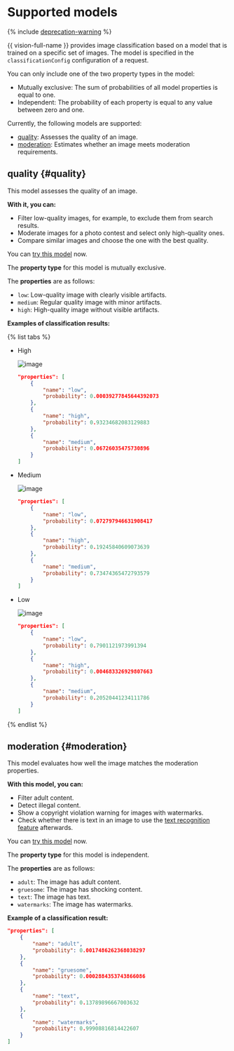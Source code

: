 # Supported models

{% include [deprecation-warning](../../../_includes/vision/deprecation-warning.md) %}

{{ vision-full-name }} provides image classification based on a model that is trained on a specific set of images. The model is specified in the `classificationConfig` configuration of a request.

You can only include one of the two property types in the model:

* Mutually exclusive: The sum of probabilities of all model properties is equal to one.
* Independent: The probability of each property is equal to any value between zero and one.

Currently, the following models are supported:

* [quality](#quality): Assesses the quality of an image.
* [moderation](#moderation): Estimates whether an image meets moderation requirements.

## quality {#quality}

This model assesses the quality of an image.

**With it, you can:**

* Filter low-quality images, for example, to exclude them from search results.
* Moderate images for a photo contest and select only high-quality ones.
* Compare similar images and choose the one with the best quality.

You can [try this model](../../operations/classification/quality.md) now.

The **property type** for this model is mutually exclusive.

The **properties** are as follows:

* `low`: Low-quality image with clearly visible artifacts.
* `medium`: Regular quality image with minor artifacts.
* `high`: High-quality image without visible artifacts.

**Examples of classification results:**

{% list tabs %}

- High

  ![image](../../../_assets/vision/high.jpg)

  ```json
  "properties": [
      {
          "name": "low",
          "probability": 0.00039277845644392073
      },
      {
          "name": "high",
          "probability": 0.93234682083129883
      },
      {
          "name": "medium",
          "probability": 0.06726035475730896
      }
  ]
  ```

- Medium

  ![image](../../../_assets/vision/medium.jpg)

  ```json
  "properties": [
      {
          "name": "low",
          "probability": 0.072797946631908417
      },
      {
          "name": "high",
          "probability": 0.19245840609073639
      },
      {
          "name": "medium",
          "probability": 0.73474365472793579
      }
  ]
  ```

- Low

  ![image](../../../_assets/vision/low.jpg)

  ```json
  "properties": [
      {
          "name": "low",
          "probability": 0.7901121973991394
      },
      {
          "name": "high",
          "probability": 0.004683326929807663
      },
      {
          "name": "medium",
          "probability": 0.20520441234111786
      }
  ]
  ```

{% endlist %}

## moderation {#moderation}

This model evaluates how well the image matches the moderation properties.

**With this model, you can:**

* Filter adult content.
* Detect illegal content.
* Show a copyright violation warning for images with watermarks.
* Check whether there is text in an image to use the [text recognition feature](../ocr/index.md) afterwards.

You can [try this model](../../operations/classification/moderation.md) now.

The **property type** for this model is independent.

The **properties** are as follows:

* `adult`: The image has adult content.
* `gruesome`: The image has shocking content.
* `text`: The image has text.
* `watermarks`: The image has watermarks.

**Example of a classification result:**

```json
"properties": [
    {
        "name": "adult",
        "probability": 0.0017486262368038297
    },
    {
        "name": "gruesome",
        "probability": 0.0002884353743866086
    },
    {
        "name": "text",
        "probability": 0.13789896667003632
    },
    {
        "name": "watermarks",
        "probability": 0.99908816814422607
    }
]
```
